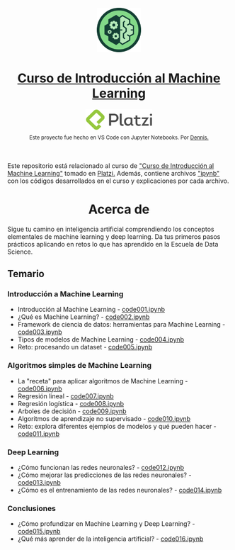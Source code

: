 <p align="center"><a href="https://platzi.com/cursos/machine-learning/"><img src="codes/images/logo.png" alt="MarkText" width="100" height="100"></p>

<h1 align="center"><a href="https://platzi.com/cursos/machine-learning/">Curso de Introducción al Machine Learning</a></h1>

<div align="center">
  <a href="https://platzi.com">
    <img src="codes/images/platzi.png" width="150" height="47" alt="Platzi">
  </a>
</div>

<div align="center">
  <sub>Este proyecto fue hecho en VS Code con Jupyter Notebooks. Por
    <a href="https://github.com/DensLopez">Dennis.</a>
  </sub>
</div>
<br />
<br />

Este repositorio está relacionado al curso de <a href="https://platzi.com/cursos/machine-learning/">"Curso de Introducción al Machine Learning"</a> tomado en <a href="https://platzi.com">Platzi.</a> Además, contiene archivos ["ipynb"](codes) con los códigos desarrollados en el curso y explicaciones por cada archivo.
<br />

<h1 align="center">Acerca de </h1>
Sigue tu camino en inteligencia artificial comprendiendo los conceptos elementales de machine learning y deep learning. Da tus primeros pasos prácticos aplicando en retos lo que has aprendido en la Escuela de Data Science.

<br />

## Temario

### Introducción a Machine Learning

- Introducción al Machine Learning - [code001.ipynb](codes/code001.ipynb)
- ¿Qué es Machine Learning? - [code002.ipynb](codes/code002.ipynb)
- Framework de ciencia de datos: herramientas para Machine Learning - [code003.ipynb](codes/code003.ipynb)
- Tipos de modelos de Machine Learning - [code004.ipynb](codes/code004.ipynb)
- Reto: procesando un dataset - [code005.ipynb](codes/code005.ipynb)

### Algoritmos simples de Machine Learning

- La "receta" para aplicar algoritmos de Machine Learning - [code006.ipynb](codes/code006.ipynb)
- Regresión lineal - [code007.ipynb](codes/code007.ipynb)
- Regresión logística - [code008.ipynb](codes/code008.ipynb)
- Arboles de decisión - [code009.ipynb](codes/code009.ipynb)
- Algoritmos de aprendizaje no supervisado - [code010.ipynb](codes/code010.ipynb)
- Reto: explora diferentes ejemplos de modelos y qué pueden hacer - [code011.ipynb](codes/code011.ipynb)

### Deep Learning

- ¿Cómo funcionan las redes neuronales? - [code012.ipynb](codes/code012.ipynb)
- ¿Cómo mejorar las predicciones de las redes neuronales? - [code013.ipynb](codes/code013.ipynb)
- ¿Cómo es el entrenamiento de las redes neuronales? - [code014.ipynb](codes/code014.ipynb)

### Conclusiones

- ¿Cómo profundizar en Machine Learning y Deep Learning? - [code015.ipynb](codes/code015.ipynb)
- ¿Qué más aprender de la inteligencia artificial? - [code016.ipynb](codes/code016.ipynb)
